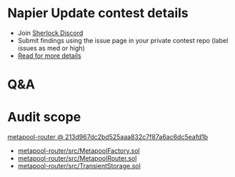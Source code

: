 
# Napier Update contest details

- Join [Sherlock Discord](https://discord.gg/MABEWyASkp)
- Submit findings using the issue page in your private contest repo (label issues as med or high)
- [Read for more details](https://docs.sherlock.xyz/audits/watsons)

# Q&A

# Audit scope


[metapool-router @ 213d967dc2bd525aaa832c7f87a6ac6dc5eafd1b](https://github.com/napierfi/metapool-router/tree/213d967dc2bd525aaa832c7f87a6ac6dc5eafd1b)
- [metapool-router/src/MetapoolFactory.sol](metapool-router/src/MetapoolFactory.sol)
- [metapool-router/src/MetapoolRouter.sol](metapool-router/src/MetapoolRouter.sol)
- [metapool-router/src/TransientStorage.sol](metapool-router/src/TransientStorage.sol)


